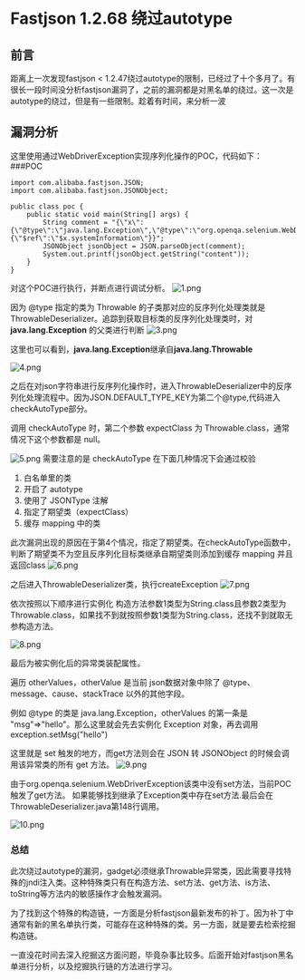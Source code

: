 # Fastjson 1.2.68 绕过autotype

## 前言
距离上一次发现fastjson < 1.2.47绕过autotype的限制，已经过了十个多月了。有很长一段时间没分析fastjson漏洞了，之前的漏洞都是对黑名单的绕过。这一次是autotype的绕过，但是有一些限制。趁着有时间，来分析一波

## 漏洞分析

这里使用通过WebDriverException实现序列化操作的POC，代码如下：
###POC

    import com.alibaba.fastjson.JSON;
    import com.alibaba.fastjson.JSONObject;
    
    public class poc {
    	public static void main(String[] args) {
    		String comment = "{\"x\":{\"@type\":\"java.lang.Exception\",\"@type\":\"org.openqa.selenium.WebDriverException\"},\"content\":{\"$ref\":\"$x.systemInformation\"}}";
    		JSONObject jsonObject = JSON.parseObject(comment);
    		System.out.printf(jsonObject.getString("content"));
    	}
    }


对这个POC进行执行，并断点进行调试分析。
![1.png](https://upload-images.jianshu.io/upload_images/19499969-de5ff196feafc2b5.png?imageMogr2/auto-orient/strip%7CimageView2/2/w/1240)

因为 @type 指定的类为 Throwable 的子类那对应的反序列化处理类就是 ThrowableDeserializer。追踪到获取目标类的反序列化处理类时，对**java.lang.Exception** 的父类进行判断
![3.png](https://upload-images.jianshu.io/upload_images/19499969-5509b08327121de8.png?imageMogr2/auto-orient/strip%7CimageView2/2/w/1240)

这里也可以看到，**java.lang.Exception**继承自**java.lang.Throwable**

![4.png](https://upload-images.jianshu.io/upload_images/19499969-267c64d0a07c9e27.png?imageMogr2/auto-orient/strip%7CimageView2/2/w/1240)

之后在对json字符串进行反序列化操作时，进入ThrowableDeserializer中的反序列化处理流程中。因为JSON.DEFAULT_TYPE_KEY为第二个@type,代码进入checkAutoType部分。

调用 checkAutoType 时，第二个参数 expectClass 为 Throwable.class，通常情况下这个参数都是 null。

![5.png](https://upload-images.jianshu.io/upload_images/19499969-4b6b41429c3a23d4.png?imageMogr2/auto-orient/strip%7CimageView2/2/w/1240)
需要注意的是 checkAutoType 在下面几种情况下会通过校验

1. 白名单里的类
1. 开启了 autotype
1. 使用了 JSONType 注解
1. 指定了期望类（expectClass）
1. 缓存 mapping 中的类

此次漏洞出现的原因在于第4个情况，指定了期望类。在checkAutoType函数中，判断了期望类不为空且反序列化目标类继承自期望类则添加到缓存 mapping 并且返回class
![6.png](https://upload-images.jianshu.io/upload_images/19499969-f071f72040501baf.png?imageMogr2/auto-orient/strip%7CimageView2/2/w/1240)

之后进入ThrowableDeserializer类，执行createException
![7.png](https://upload-images.jianshu.io/upload_images/19499969-19785d45f30b4ff7.png?imageMogr2/auto-orient/strip%7CimageView2/2/w/1240)

依次按照以下顺序进行实例化 构造方法参数1类型为String.class且参数2类型为Throwable.class，如果找不到就按照参数1类型为String.class，还找不到就取无参构造方法。

![8.png](https://upload-images.jianshu.io/upload_images/19499969-44eb172f6b8348b5.png?imageMogr2/auto-orient/strip%7CimageView2/2/w/1240)

最后为被实例化后的异常类装配属性。

遍历 otherValues，otherValue 是当前 json数据对象中除了 @type、message、cause、stackTrace 以外的其他字段。

例如 @type 的类是 java.lang.Exception，otherValues 的第一条是 "msg"=>"hello"。那么这里就会先去实例化 Exception 对象，再去调用 exception.setMsg("hello")

这里就是 set 触发的地方，而get方法则会在 JSON 转 JSONObject 的时候会调用该异常类的所有 get 方法。
![9.png](https://upload-images.jianshu.io/upload_images/19499969-8575dff3e496e329.png?imageMogr2/auto-orient/strip%7CimageView2/2/w/1240)

由于org.openqa.selenium.WebDriverException该类中没有set方法，当前POC触发了get方法。
如果能够找到继承了Exception类中存在set方法.最后会在ThrowableDeserializer.java第148行调用。

![10.png](https://upload-images.jianshu.io/upload_images/19499969-723d606eabd2c698.png?imageMogr2/auto-orient/strip%7CimageView2/2/w/1240)

### 总结


此次绕过autotype的漏洞，gadget必须继承Throwable异常类，因此需要寻找特殊的jndi注入类。这种特殊类只有在构造方法、set方法、get方法、is方法、toString等方法内的敏感操作才会触发漏洞。

为了找到这个特殊的构造链，一方面是分析fastjson最新发布的补丁。因为补丁中通常有新的黑名单执行类，可能存在这种特殊的类。另一方面，就是要去检索挖掘构造链。

一直没花时间去深入挖掘这方面问题，毕竟杂事比较多。后面开始对fastjson黑名单进行分析，以及挖掘执行链的方法进行学习。